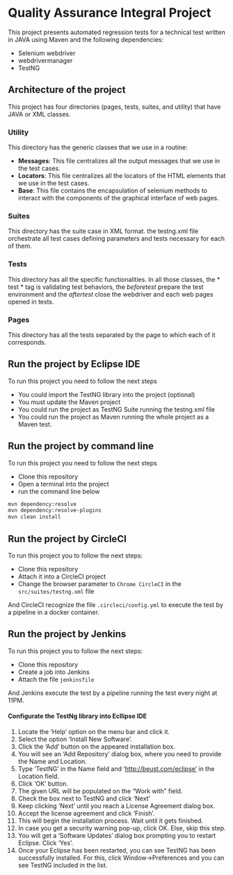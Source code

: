 # Quality Assurance Integral Project

This project presents automated regression tests for a technical test written in JAVA using Maven and the following dependencies: 

 - Selenium webdriver
 - webdrivermanager
 - TestNG

## Architecture of the project

This project has four directories (pages, tests, suites, and utility) that have JAVA or XML classes.

### Utility

This directory has the generic classes that we use in a routine:

 - **Messages**: This file centralizes all the output messages that we use in the test cases.
 - **Locators**: This file centralizes all the locators of the HTML elements that we use in the test cases.
 - **Base**: This file contains the encapsulation of selenium methods to interact with the components of the graphical interface of web pages.

### Suites

This directory has the suite case in XML format. the testng.xml file orchestrate all test cases defining parameters and tests necessary for each of them.

### Tests

This directory has all the specific functionalities. In all those classes, the * test * tag is validating test behaviors, the *beforetest* prepare the test environment and the *aftertest* close the webdriver and each web pages opened in tests.

### Pages

This directory has all the tests separated by the page to which each of it corresponds.


## Run the project by Eclipse IDE

To run this project you need to follow the next steps

- You could import the TestNG library into the project (optional)
- You must update the Maven project
- You could run the project as TestNG Suite running the testng.xml file
- You could run the project as Maven running the whole project as a Maven test.

## Run the project by command line

To run this project you need to follow the next steps

- Clone this repository
- Open a terminal into the project
- run the command line below
```bash
mvn dependency:resolve
mvn dependency:resolve-plugins
mvn clean install
```
## Run the project by CircleCI

To run this project you to follow the next steps:

- Clone this repository
- Attach it into a CircleCI project
- Change the browser parameter to `Chrome CircleCI` in the `src/suites/testng.xml` file

And CircleCI recognize the file `.circleci/config.yml` to execute the test by a pipeline in a docker container.

## Run the project by Jenkins

To run this project you to follow the next steps:

- Clone this repository
- Create a job into Jenkins
- Attach the file `jenkinsfile` 

And Jenkins execute the test by a pipeline running the test every night at 11PM.

#### Configurate the TestNg library into Ecllipse IDE

1. Locate the ‘Help’ option on the menu bar and click it.
2. Select the option ‘Install New Software’.
3. Click the ‘Add’ button on the appeared installation box.
4. You will see an ‘Add Repository’ dialog box, where you need to provide the Name and Location.
5. Type ‘TestNG’ in the Name field and ‘http://beust.com/eclipse’ in the Location field.
6. Click ‘OK’ button.
7. The given URL will be populated on the “Work with” field.
8. Check the box next to TestNG and click ‘Next’
9. Keep clicking ‘Next’ until you reach a License Agreement dialog box.
10. Accept the license agreement and click ‘Finish’.
11. This will begin the installation process. Wait until it gets finished.
12. In case you get a security warning pop-up, click OK. Else, skip this step.
13. You will get a ‘Software Updates’ dialog box prompting you to restart Eclipse. Click ‘Yes’.
14. Once your Eclipse has been restarted, you can see TestNG has been successfully installed. For this, click Window->Preferences and you can see TestNG included in the list.